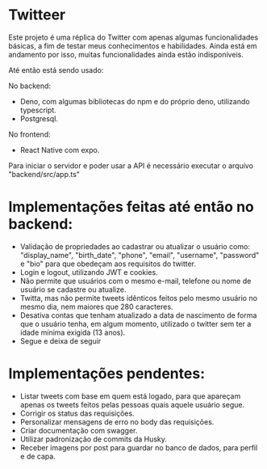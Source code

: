 # Twitteer
Este projeto é uma réplica do Twitter com apenas algumas funcionalidades básicas, a fim de testar meus conhecimentos e habilidades.
Ainda está em andamento por isso, muitas funcionalidades ainda estão indisponíveis.

Até então está sendo usado:

No backend:

- Deno, com algumas bibliotecas do npm e do próprio deno, utilizando typescript.
- Postgresql.

No frontend:

- React Native com expo.

 Para iniciar o servidor e poder usar a API é necessário executar o arquivo "backend/src/app.ts"

# Implementações feitas até então no backend:

- Validação de propriedades ao cadastrar ou atualizar o usuário como: "display_name", "birth_date", "phone", "email", "username", "password" e "bio" para que obedeçam aos requisitos do twitter.
- Login e logout, utilizando JWT e cookies.
- Não permite que usuários com o mesmo e-mail, telefone ou nome de usuário se cadastre ou atualize.
- Twitta, mas não permite tweets idênticos feitos pelo mesmo usuário no mesmo dia, nem maiores que 280 caracteres.
- Desativa contas que tenham atualizado a data de nascimento de forma que o usuário tenha, em algum momento, utilizado o twitter sem ter a idade mínima exigida (13 anos).
- Segue e deixa de seguir

# Implementações pendentes:

- Listar tweets com base em quem está logado, para que apareçam apenas os tweets feitos pelas pessoas quais aquele usuário segue.
- Corrigir os status das requisições.
- Personalizar mensagens de erro no body das requisições.
- Criar documentação com swagger.
- Utilizar padronização de commits da Husky.
- Receber imagens por post para guardar no banco de dados, para perfil e de capa.
